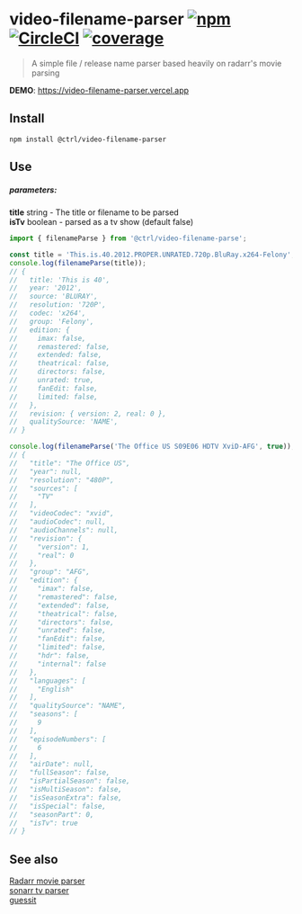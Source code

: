 # video-filename-parser [![npm](https://img.shields.io/npm/v/@ctrl/video-filename-parser.svg?maxAge=3600)](https://www.npmjs.com/package/@ctrl/video-filename-parser) [![CircleCI](https://badgen.net/circleci/github/scttcper/video-filename-parser)](https://circleci.com/gh/scttcper/video-filename-parser) [![coverage](https://codecov.io/gh/scttcper/video-filename-parser/branch/master/graph/badge.svg)](https://codecov.io/gh/scttcper/video-filename-parser)

> A simple file / release name parser based heavily on radarr's movie parsing

__DEMO__: https://video-filename-parser.vercel.app  

## Install

```console
npm install @ctrl/video-filename-parser
```

## Use

##### parameters:  
**title** string - The title or filename to be parsed  
**isTv** boolean - parsed as a tv show (default false)  

```ts
import { filenameParse } from '@ctrl/video-filename-parse';

const title = 'This.is.40.2012.PROPER.UNRATED.720p.BluRay.x264-Felony';
console.log(filenameParse(title));
// {
//   title: 'This is 40',
//   year: '2012',
//   source: 'BLURAY',
//   resolution: '720P',
//   codec: 'x264',
//   group: 'Felony',
//   edition: {
//     imax: false,
//     remastered: false,
//     extended: false,
//     theatrical: false,
//     directors: false,
//     unrated: true,
//     fanEdit: false,
//     limited: false,
//   },
//   revision: { version: 2, real: 0 },
//   qualitySource: 'NAME',
// }

console.log(filenameParse('The Office US S09E06 HDTV XviD-AFG', true));
// {
//   "title": "The Office US",
//   "year": null,
//   "resolution": "480P",
//   "sources": [
//     "TV"
//   ],
//   "videoCodec": "xvid",
//   "audioCodec": null,
//   "audioChannels": null,
//   "revision": {
//     "version": 1,
//     "real": 0
//   },
//   "group": "AFG",
//   "edition": {
//     "imax": false,
//     "remastered": false,
//     "extended": false,
//     "theatrical": false,
//     "directors": false,
//     "unrated": false,
//     "fanEdit": false,
//     "limited": false,
//     "hdr": false,
//     "internal": false
//   },
//   "languages": [
//     "English"
//   ],
//   "qualitySource": "NAME",
//   "seasons": [
//     9
//   ],
//   "episodeNumbers": [
//     6
//   ],
//   "airDate": null,
//   "fullSeason": false,
//   "isPartialSeason": false,
//   "isMultiSeason": false,
//   "isSeasonExtra": false,
//   "isSpecial": false,
//   "seasonPart": 0,
//   "isTv": true
// }
```

## See also
[Radarr movie parser](https://github.com/Radarr/Radarr/blob/01ad015b1433ce792c24f019f701f3a8a59c4b2c/src/NzbDrone.Core/Parser/Parser.cs)  
[sonarr tv parser](https://github.com/Sonarr/Sonarr/blob/phantom-develop/src/NzbDrone.Core/Parser/Parser.cs)  
[guessit](https://github.com/guessit-io/guessit)
